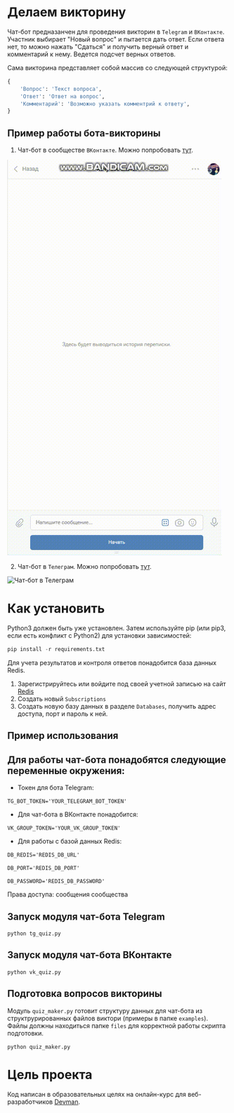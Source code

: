 # Делаем викторину

Чат-бот предназанчен для проведения викторин в `Telegram` и `ВКонтакте`. Участник выбирает "Новый вопрос" и пытается дать ответ.
Если ответа нет, то можно нажать "Сдаться" и получить верный ответ и комментарий к нему. Ведется подсчет верных ответов.

Сама викторина представляет собой массив со следующей структурой:
```python
{
	'Вопрос': 'Текст вопроса',
	'Ответ': 'Ответ на вопрос',
	'Комментарий': 'Возможно указать комментрий к ответу',
}
```

## Пример работы бота-викторины

1. Чат-бот в сообществе `ВКонтакте`. Можно попробовать [тут](https://vk.com/im?sel=-194825636).

![Чат-бот в сообществе ВКонтакте](https://github.com/kruser66/quiz-questions/blob/main/screenshots/vk_quiz_example.gif)

2. Чат-бот в `Телеграм`. Можно попробовать [тут](https://t.me/kruser_quiz_bot).

![Чат-бот в Телеграм](https://github.com/kruser66/quiz-questions/blob/main/screenshots/tg_quiz_example.gif)


# Как установить

Python3 должен быть уже установлен. Затем используйте pip (или pip3, если есть конфликт с Python2) для установки зависимостей:

```python
pip install -r requirements.txt
```
Для учета результатов и контроля ответов понадобится база данных Redis.
1. Зарегистрируйтесь или войдите под своей учетной записью на сайт [Redis](https://app.redislabs.com/)
2. Создать новый `Subscriptions`
3. Создать новую базу данных в разделе `Databases`, получить адрес доступа, порт и пароль к ней.


## Пример использования

## Для работы чат-бота понадобятся следующие переменные окружения:
- Токен для бота Telegram:

```
TG_BOT_TOKEN='YOUR_TELEGRAM_BOT_TOKEN'
```

- Для чат-бота в ВКонтакте понадобится:

```
VK_GROUP_TOKEN='YOUR_VK_GROUP_TOKEN'
```
- Для работы с базой данных Redis:

```
DB_REDIS='REDIS_DB_URL'
```
```
DB_PORT='REDIS_DB_PORT'
```
```
DB_PASSWORD='REDIS_DB_PASSWORD'
```


Права доступа: сообщения сообщества


## Запуск модуля чат-бота Telegram

```
python tg_quiz.py
```

## Запуск модуля чат-бота ВКонтакте

```
python vk_quiz.py
```

## Подготовка вопросов викторины

Модуль `quiz_maker.py` готовит структуру данных для чат-бота из структрурированных файлов виктори (примеры в папке `examples`). Файлы должны находиться папке `files` для корректной работы скрипта подготовки.
```
python quiz_maker.py
```

# Цель проекта

Код написан в образовательных целях на онлайн-курс для веб-разработчиков [Devman](dvmn.org).